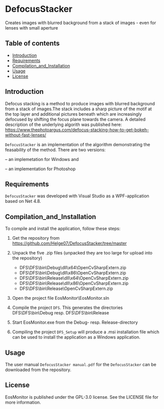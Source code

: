 # DefocusStacker 
Creates images with blurred background from a stack of images - even for lenses with small aperture 

## Table of contents
- [Introduction](#Introduction)
- [Requirements](#Requirements)
- [Compilation_and_Installation](#Compilation_and_Installation)
- [Usage](#usage)
- [License](#license)

## Introduction
Defocus stacking is a method to produce images with blurred background from a stack of images.The stack
includes a sharp picture of the motif at the top layer and additional pictures beneath which are
increasingly defocused by shifting the focus plane towards the camera. A detailed description of the underlying algorith was published here: https://www.thephotoargus.com/defocus-stacking-how-to-get-bokeh-without-fast-lenses/


`DefocusStacker` is an implementation of the algorithm demonstrating the feasability of the method.
There are two versions: 

– an implemetation for Windows and 

– an implementation for Photoshop


## Requirements
`DefocusStacker` was developed with Visual Studio as a WPF-application based on Net 4.8.

## Compilation_and_Installation
To compile and install the application, follow these steps:
1. Get the repository from https://github.com/Helge07/DefocusStacker/tree/master

2. Unpack the five .zip files (unpacked they are too large for upload into the repository)
   - DFS\DFS\bin\Debug\dll\x64\OpenCvSharpExtern.zip
   - DFS\DFS\bin\Debug\dll\x86\OpenCvSharpExtern.zip
   - DFS\DFS\bin\Release\dll\x64\OpenCvSharpExtern.zip
   - DFS\DFS\bin\Release\dll\x86\OpenCvSharpExtern.zip
   - DFS\DFS\bin\Release\OpenCvSharpExtern.zip

3. Open the project file  EosMonitor\EosMonitor.sln

4. Compile the project `DFS`. This generates the directories
   DFS\DFS\bin\Debug   resp.  DFS\DFS\bin\Release

5. Start EosMonitor.exe  from the Debug- resp. Release-directory 

9. Compiling the project `DFS_Setup` will produce a .msi installation file which can be used to install the application as a Windows application.

## Usage
The user manual `DefocusStacker manual.pdf` for the `DefocusStacker` can be downloaded from the repository.

## License
EosMonitor is published under the GPL-3.0 license. See the LICENSE file for more information. 


